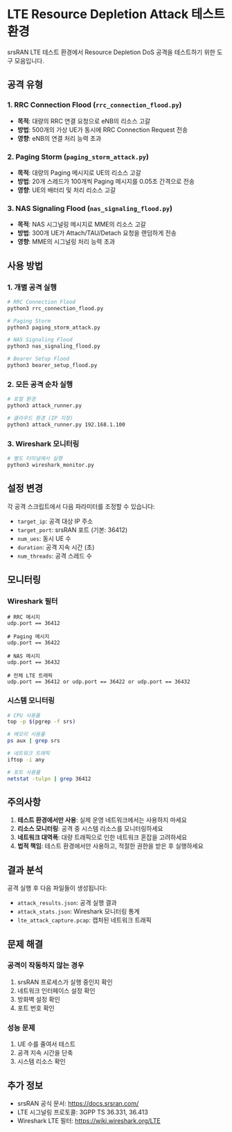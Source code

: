 # LTE Resource Depletion Attack 테스트 환경

srsRAN LTE 테스트 환경에서 Resource Depletion DoS 공격을 테스트하기 위한 도구 모음입니다.

## 공격 유형

### 1. RRC Connection Flood (`rrc_connection_flood.py`)
- **목적**: 대량의 RRC 연결 요청으로 eNB의 리소스 고갈
- **방법**: 500개의 가상 UE가 동시에 RRC Connection Request 전송
- **영향**: eNB의 연결 처리 능력 초과

### 2. Paging Storm (`paging_storm_attack.py`)
- **목적**: 대량의 Paging 메시지로 UE의 리소스 고갈
- **방법**: 20개 스레드가 100개씩 Paging 메시지를 0.05초 간격으로 전송
- **영향**: UE의 배터리 및 처리 리소스 고갈

### 3. NAS Signaling Flood (`nas_signaling_flood.py`)
- **목적**: NAS 시그널링 메시지로 MME의 리소스 고갈
- **방법**: 300개 UE가 Attach/TAU/Detach 요청을 랜덤하게 전송
- **영향**: MME의 시그널링 처리 능력 초과


## 사용 방법

### 1. 개별 공격 실행
```bash
# RRC Connection Flood
python3 rrc_connection_flood.py

# Paging Storm
python3 paging_storm_attack.py

# NAS Signaling Flood
python3 nas_signaling_flood.py

# Bearer Setup Flood
python3 bearer_setup_flood.py
```

### 2. 모든 공격 순차 실행
```bash
# 로컬 환경
python3 attack_runner.py

# 클라우드 환경 (IP 지정)
python3 attack_runner.py 192.168.1.100
```

### 3. Wireshark 모니터링
```bash
# 별도 터미널에서 실행
python3 wireshark_monitor.py
```

## 설정 변경

각 공격 스크립트에서 다음 파라미터를 조정할 수 있습니다:

- `target_ip`: 공격 대상 IP 주소
- `target_port`: srsRAN 포트 (기본: 36412)
- `num_ues`: 동시 UE 수
- `duration`: 공격 지속 시간 (초)
- `num_threads`: 공격 스레드 수

## 모니터링

### Wireshark 필터
```
# RRC 메시지
udp.port == 36412

# Paging 메시지
udp.port == 36422

# NAS 메시지
udp.port == 36432

# 전체 LTE 트래픽
udp.port == 36412 or udp.port == 36422 or udp.port == 36432
```

### 시스템 모니터링
```bash
# CPU 사용률
top -p $(pgrep -f srs)

# 메모리 사용률
ps aux | grep srs

# 네트워크 트래픽
iftop -i any

# 포트 사용률
netstat -tulpn | grep 36412
```

## 주의사항

1. **테스트 환경에서만 사용**: 실제 운영 네트워크에서는 사용하지 마세요
2. **리소스 모니터링**: 공격 중 시스템 리소스를 모니터링하세요
3. **네트워크 대역폭**: 대량 트래픽으로 인한 네트워크 혼잡을 고려하세요
4. **법적 책임**: 테스트 환경에서만 사용하고, 적절한 권한을 받은 후 실행하세요

## 결과 분석

공격 실행 후 다음 파일들이 생성됩니다:

- `attack_results.json`: 공격 실행 결과
- `attack_stats.json`: Wireshark 모니터링 통계
- `lte_attack_capture.pcap`: 캡처된 네트워크 트래픽

## 문제 해결

### 공격이 작동하지 않는 경우
1. srsRAN 프로세스가 실행 중인지 확인
2. 네트워크 인터페이스 설정 확인
3. 방화벽 설정 확인
4. 포트 번호 확인

### 성능 문제
1. UE 수를 줄여서 테스트
2. 공격 지속 시간을 단축
3. 시스템 리소스 확인

## 추가 정보

- srsRAN 공식 문서: https://docs.srsran.com/
- LTE 시그널링 프로토콜: 3GPP TS 36.331, 36.413
- Wireshark LTE 필터: https://wiki.wireshark.org/LTE
